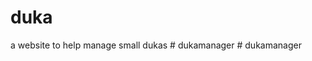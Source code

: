 # duka
a website to help manage small dukas 
#   d u k a m a n a g e r  
 #   d u k a m a n a g e r  
 